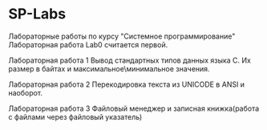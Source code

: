 # SP-Labs
Лабораторные работы по курсу "Системное программирование"
Лабораторная работа Lab0 считается первой.

Лабораторная работа 1 
Вывод стандартных типов данных языка С. Их размер в байтах и максимальное\минимальное значения.

Лабораторная работа 2
Перекодировка текста из UNICODE в ANSI и наоборот.

Лабораторная работа 3
Файловый менеджер и записная книжка(работа с файлами через файловый указатель)
